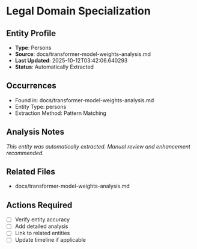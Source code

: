 # Legal Domain Specialization

## Entity Profile
- **Type**: Persons
- **Source**: docs/transformer-model-weights-analysis.md
- **Last Updated**: 2025-10-12T03:42:06.640293
- **Status**: Automatically Extracted

## Occurrences
- Found in: docs/transformer-model-weights-analysis.md
- Entity Type: persons
- Extraction Method: Pattern Matching

## Analysis Notes
*This entity was automatically extracted. Manual review and enhancement recommended.*

## Related Files
- docs/transformer-model-weights-analysis.md

## Actions Required
- [ ] Verify entity accuracy
- [ ] Add detailed analysis
- [ ] Link to related entities
- [ ] Update timeline if applicable
